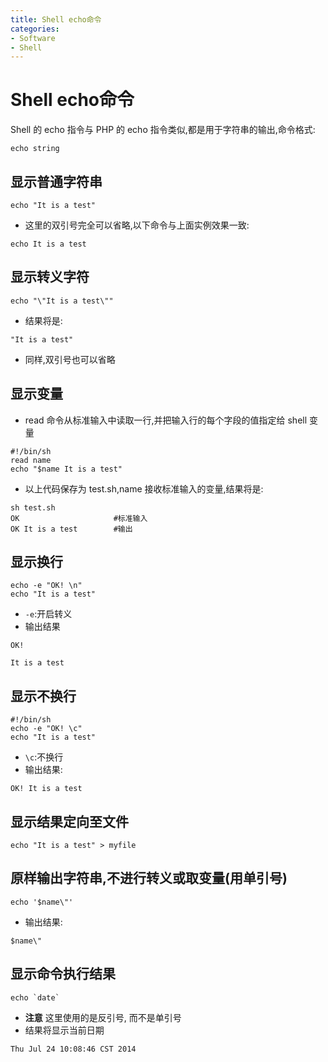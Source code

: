 ```yaml
---
title: Shell echo命令
categories:
- Software
- Shell
---
```

# Shell echo命令

Shell 的 echo 指令与 PHP 的 echo 指令类似,都是用于字符串的输出,命令格式:

```shell
echo string
```

## 显示普通字符串

```shell
echo "It is a test"
```

- 这里的双引号完全可以省略,以下命令与上面实例效果一致:

```shell
echo It is a test
```

## 显示转义字符

```shell
echo "\"It is a test\""
```

- 结果将是:

```shell
"It is a test"
```

- 同样,双引号也可以省略

## 显示变量

- read 命令从标准输入中读取一行,并把输入行的每个字段的值指定给 shell 变量

```shell
#!/bin/sh
read name
echo "$name It is a test"
```

- 以上代码保存为 test.sh,name 接收标准输入的变量,结果将是:

```shell
sh test.sh
OK                     #标准输入
OK It is a test        #输出
```

## 显示换行

```shell
echo -e "OK! \n"
echo "It is a test"
```

- `-e`:开启转义
- 输出结果

```shell
OK!

It is a test
```

## 显示不换行

```shell
#!/bin/sh
echo -e "OK! \c"
echo "It is a test"
```

- `\c`:不换行
- 输出结果:

```shell
OK! It is a test
```

## 显示结果定向至文件

```shell
echo "It is a test" > myfile
```

## 原样输出字符串,不进行转义或取变量(用单引号)

```shell
echo '$name\"'
```

- 输出结果:

```shell
$name\"
```

## 显示命令执行结果

```shell
echo `date`
```

- **注意** 这里使用的是反引号, 而不是单引号
- 结果将显示当前日期

```shell
Thu Jul 24 10:08:46 CST 2014
```
